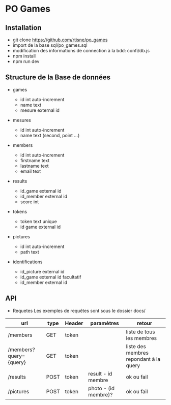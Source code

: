 # PO Games
## Installation
  - git clone https://github.com/rtisne/po_games
  - import de la base sql/po_games.sql
  - modification des informations de connection à la bdd: confi/db.js
  - npm install
  - npm run dev



## Structure de la Base de données

* games
    - id              int auto-increment
    - name         text
    - mesure      external id

* mesures
    - id              int auto-increment
    - name         text                             (second, point ...)

* members
    - id               int auto-increment
    - firstname    text
    - lastname     text
    - email          text

* results
    - id_game     external id
    - id_member external id
    - score          int

* tokens
    - token          text unique
    - id game       external id

* pictures
    - id               int auto-increment
    - path           text

* identifications
    - id_picture   external id
    - id_game     external id facultatif
    - id_member external id

## API

* Requetes
Les exemples de requêtes sont sous le dossier docs/

| url | type | Header | paramètres | retour |
|------|-----|--------|------------|---------|
| /members | GET | token | | liste de tous les membres |
| /members?query={query} | GET | token | | liste des membres repondant à la query |
| /results | POST | token | result - id membre | ok ou fail |
| /pictures | POST | token | photo - (id membre)? | ok ou fail |
